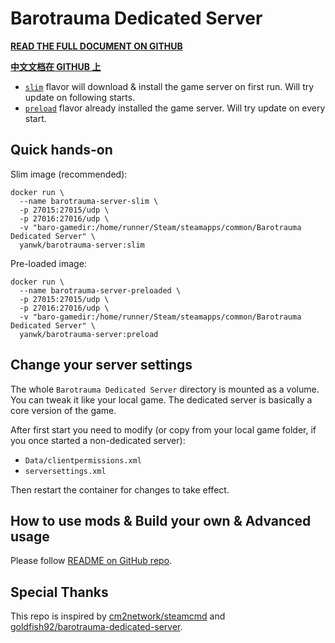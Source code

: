 # Barotrauma Dedicated Server

**[READ THE FULL DOCUMENT ON GITHUB](https://github.com/YanWenKun/barotrauma-server-docker)**

**[中文文档在 GITHUB 上](https://github.com/YanWenKun/barotrauma-server-docker)**

- [`slim`](https://github.com/YanWenKun/barotrauma-server-docker/blob/main/Dockerfile)
flavor will download & install the game server on first run. Will try update on following starts.
- [`preload`](https://github.com/YanWenKun/barotrauma-server-docker/blob/main/Dockerfile.preload)
flavor already installed the game server. Will try update on every start.

## Quick hands-on

Slim image (recommended):

```
docker run \
  --name barotrauma-server-slim \
  -p 27015:27015/udp \
  -p 27016:27016/udp \
  -v "baro-gamedir:/home/runner/Steam/steamapps/common/Barotrauma Dedicated Server" \
  yanwk/barotrauma-server:slim
```

Pre-loaded image:

```
docker run \
  --name barotrauma-server-preloaded \
  -p 27015:27015/udp \
  -p 27016:27016/udp \
  -v "baro-gamedir:/home/runner/Steam/steamapps/common/Barotrauma Dedicated Server" \
  yanwk/barotrauma-server:preload
```

## Change your server settings

The whole `Barotrauma Dedicated Server` directory is mounted as a volume. You can tweak it like your local game. The dedicated server is basically a core version of the game.

After first start you need to modify (or copy from your local game folder, if you once started a non-dedicated server):

- `Data/clientpermissions.xml`
- `serversettings.xml`

Then restart the container for changes to take effect.

## How to use mods & Build your own & Advanced usage

Please follow [README on GitHub repo](https://github.com/YanWenKun/barotrauma-server-docker/blob/main/README.adoc).

## Special Thanks

This repo is inspired by [cm2network/steamcmd](https://hub.docker.com/r/cm2network/steamcmd) 
and [goldfish92/barotrauma-dedicated-server](https://hub.docker.com/r/goldfish92/barotrauma-dedicated-server).
